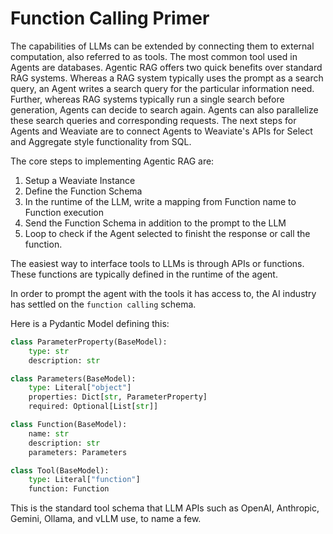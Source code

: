 # Function Calling Primer

The capabilities of LLMs can be extended by connecting them to external computation, also referred to as tools. The most common tool used in Agents are databases. Agentic RAG offers two quick benefits over standard RAG systems. Whereas a RAG system typically uses the prompt as a search query, an Agent writes a search query for the particular information need. Further, whereas RAG systems typically run a single search before generation, Agents can decide to search again. Agents can also parallelize these search queries and corresponding requests. The next steps for Agents and Weaviate are to connect Agents to Weaviate's APIs for Select and Aggregate style functionality from SQL.

The core steps to implementing Agentic RAG are:
1. Setup a Weaviate Instance
2. Define the Function Schema
3. In the runtime of the LLM, write a mapping from Function name to Function execution
4. Send the Function Schema in addition to the prompt to the LLM
5. Loop to check if the Agent selected to finisht the response or call the function.

The easiest way to interface tools to LLMs is through APIs or functions. These functions are typically defined in the runtime of the agent.

In order to prompt the agent with the tools it has access to, the AI industry has settled on the `function calling` schema.

Here is a Pydantic Model defining this:

```python
class ParameterProperty(BaseModel):
    type: str
    description: str

class Parameters(BaseModel):
    type: Literal["object"]
    properties: Dict[str, ParameterProperty]
    required: Optional[List[str]]

class Function(BaseModel):
    name: str
    description: str
    parameters: Parameters

class Tool(BaseModel):
    type: Literal["function"]
    function: Function
```

This is the standard tool schema that LLM APIs such as OpenAI, Anthropic, Gemini, Ollama, and vLLM use, to name a few.